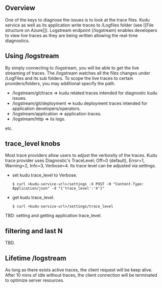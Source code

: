 ## Overview

One of the keys to diagnose the issues is to look at the trace files.  Kudu service as well as its application write traces to /Logfiles folder (see [[File structure on Azure]]).  Logstream endpoint (/logstream) enables developers to view live traces as they are being written allowing the real-time diagnostics.

## Using /logstream

By simply connecting to <kudu-service-url>/logstream, you will be able to get the live streaming of traces.  The /logstream watches all the files changes under /LogFiles and its sub folders.   To scope the live traces to certain providers/folders, you may additional specify the path.

* /logstream/git/trace => kudu related traces intended for diagnostic kudu issues.
* /logstream/git/deployment => kudu deployment traces intended for application developers/operators.
* /logstream/application => application traces.
* /logstream/http => iis logs.

etc.

## trace_level knobs

Most trace providers allow users to adjust the verbosity of the traces.  Kudu trace provider uses Diagnostic's TraceLevel; Off=0 (default), Error=1, Warning=2, Info=3, Verbose=4.  Its trace level can be adjusted via settings.

* set kudu trace_level to Verbose.

  `$ curl <kudu-service-url>/settings -X POST -H "Content-Type: Application/json" -d "{'trace_level':'4'}"` 

* get kudu trace_level.

  `$ curl <kudu-service-url>/settings/trace_level` 
 
TBD: setting and getting application trace_level.

## filtering and last N

TBD.

## Lifetime /logstream

As long as there exists active traces, the client request will be keep alive.  After 10 mins of idle without traces, the client connection will be terminated to optimize server resources.  
